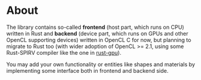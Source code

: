 # About

The library contains so-called **frontend** (host part, which runs on CPU) written in Rust and **backend** (device part, which runs on GPUs and other OpenCL supporting devices) written in OpenCL C for now, but planning to migrate to Rust too (with wider adoption of OpenCL >= 2.1, using some Rust-SPIRV compiler like the one in [rust-gpu](https://github.com/EmbarkStudios/rust-gpu)).

You may add your own functionality or entities like shapes and materials by implementing some interface both in frontend and backend side.
